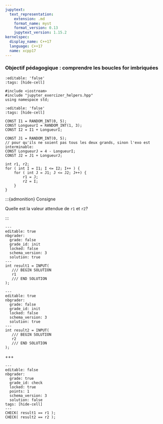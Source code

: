 ```yaml
---
jupytext:
  text_representation:
    extension: .md
    format_name: myst
    format_version: 0.13
    jupytext_version: 1.15.2
kernelspec:
  display_name: C++17
  language: C++17
  name: xcpp17
---
```


### Objectif pédagogique : comprendre les boucles for imbriquées

```{code-cell}
:editable: 'false'
:tags: [hide-cell]

#include <iostream>
#include "jupyter_exercizer_helpers.hpp"
using namespace std;
```

```{code-cell}
:editable: 'false'
:tags: [hide-cell]

CONST I1 = RANDOM_INT(0, 5);
CONST LongueurI = RANDOM_INT(1, 3);
CONST I2 = I1 + LongueurI;

CONST J1 = RANDOM_INT(0, 5);
// pour qu'ils ne soient pas tous les deux grands, sinon l'exo est interminable:
CONST LongueurJ = 4 - LongueurI;
CONST J2 = J1 + LongueurJ;

```


```{code-cell}
int r1, r2;
for ( int I = I1; I <= I2; I++ ) {
    for ( int J = J1; J <= J2; J++) {
        r1 = J;
        r2 = I;
    }
}
```

:::{admonition} Consigne

Quelle est la valeur attendue de `r1` et `r2`?

:::

```{code-cell}
---
editable: true
nbgrader:
  grade: false
  grade_id: init
  locked: false
  schema_version: 3
  solution: true
---
int result1 = INPUT(
   /// BEGIN SOLUTION
   r1
   /// END SOLUTION
);
```

```{code-cell}
---
editable: true
nbgrader:
  grade: false
  grade_id: init
  locked: false
  schema_version: 3
  solution: true
---
int result2 = INPUT(
   /// BEGIN SOLUTION
   r2
   /// END SOLUTION
);
```

+++

```{code-cell}
---
editable: false
nbgrader:
  grade: true
  grade_id: check
  locked: true
  points: 1
  schema_version: 3
  solution: false
tags: [hide-cell]
---
CHECK( result1 == r1 );
CHECK( result2 == r2 );
```
